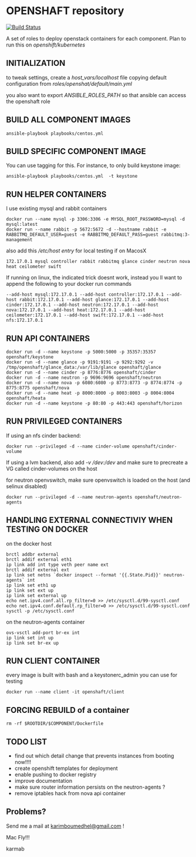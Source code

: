# OPENSHAFT repository

[![Build Status](https://travis-ci.org/karmab/openshaft.svg?branch=master)](https://travis-ci.org/karmab/openshaft)

A set of roles to deploy openstack containers for each component. Plan to run this on *openshift/kubernetes*

## INITIALIZATION

to tweak settings, create a *host_vars/localhost* file copying default configuration from *roles/openshat/default/main.yml* 

you also want to export *ANSIBLE\_ROLES\_PATH* so that ansible can access the openshaft role

## BUILD ALL COMPONENT IMAGES

```
ansible-playbook playbooks/centos.yml
```

## BUILD SPECIFIC COMPONENT IMAGE

You can use tagging for this. For instance, to only build keystone image:

```
ansible-playbook playbooks/centos.yml  -t keystone
```

## RUN HELPER CONTAINERS

I use existing mysql and rabbit containers

```
docker run --name mysql -p 3306:3306 -e MYSQL_ROOT_PASSWORD=mysql -d mysql:latest
docker run --name rabbit -p 5672:5672 -d --hostname rabbit -e RABBITMQ_DEFAULT_USER=guest -e RABBITMQ_DEFAULT_PASS=guest rabbitmq:3-management
```

also add this */etc/host entry* for local testing if on MacosX

```
172.17.0.1 mysql controller rabbit rabbitmq glance cinder neutron nova heat ceilometer swift
```

If running on linux, the indicated trick doesnt work, instead you ll want to append the following to your docker run commands

```
--add-host mysql:172.17.0.1 --add-host controller:172.17.0.1 --add-host rabbit:172.17.0.1 --add-host glance:172.17.0.1 --add-host cinder:172.17.0.1 --add-host neutron:172.17.0.1 --add-host nova:172.17.0.1 --add-host heat:172.17.0.1 --add-host ceilometer:172.17.0.1 --add-host swift:172.17.0.1 --add-host nfs:172.17.0.1
```


## RUN API CONTAINERS

```
docker run -d --name keystone -p 5000:5000 -p 35357:35357 openshaft/keystone
docker run -d --name glance -p 9191:9191 -p 9292:9292 -v /tmp/openshaft/glance_data:/var/lib/glance openshaft/glance
docker run -d --name cinder -p 8776:8776 openshaft/cinder
docker run -d --name neutron -p 9696:9696 openshaft/neutron
docker run -d --name nova -p 6080:6080 -p 8773:8773 -p 8774:8774 -p 8775:8775 openshaft/nova
docker run -d --name heat -p 8000:8000 -p 8003:8003 -p 8004:8004 openshaft/heata
docker run -d --name keystone -p 80:80 -p 443:443 openshaft/horizon
```

## RUN PRIVILEGED CONTAINERS

If using an nfs cinder backend:

```
docker run --privileged -d --name cinder-volume openshaft/cinder-volume
```
If using a lvm backend, also add *-v /dev:/dev* and make sure to precreate a VG called cinder-volumes on the host

for neutron openvswitch, make sure openvswitch is loaded on the host (and selinux disabled)

```
docker run --privileged -d --name neutron-agents openshaft/neutron-agents
```
## HANDLING EXTERNAL CONNECTIVIY WHEN TESTING ON DOCKER

on the docker host

```
brctl addbr external
brctl addif external eth1
ip link add int type veth peer name ext
brctl addif external ext
ip link set netns `docker inspect --format '{{.State.Pid}}' neutron-agents` int
ip link set eth1 up
ip link set ext up
ip link set external up
echo net.ipv4.conf.all.rp_filter=0 >> /etc/sysctl.d/99-sysctl.conf
echo net.ipv4.conf.default.rp_filter=0 >> /etc/sysctl.d/99-sysctl.conf
sysctl -p /etc/sysctl.conf
```

on the neutron-agents container 

```
ovs-vsctl add-port br-ex int
ip link set int up
ip link set br-ex up
```

## RUN CLIENT CONTAINER

every image is built with bash and a keystonerc_admin you can use for testing

```
docker run --name client -it openshaft/client
```

## FORCING REBUILD of a container

```
rm -rf $ROOTDIR/$COMPONENT/Dockerfile
```

## TODO LIST

- find out which detail change that prevents instances from booting now!!!!
- create openshift templates for deployment
- enable pushing to docker registry
- improve documentation
- make sure router information persists on the neutron-agents ?
- remove iptables hack from nova api container

## Problems?

Send me a mail at [karimboumedhel@gmail.com](mailto:karimboumedhel@gmail.com) !

Mac Fly!!!

karmab
